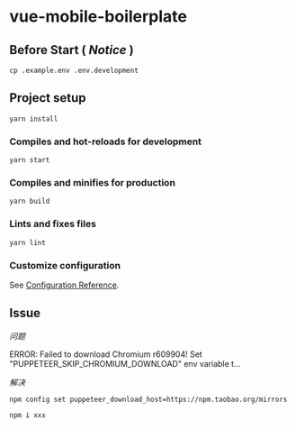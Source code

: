 # vue-mobile-boilerplate

## Before Start ( *Notice* )

```
cp .example.env .env.development
```

## Project setup
```
yarn install
```

### Compiles and hot-reloads for development
```
yarn start
```

### Compiles and minifies for production
```
yarn build
```

### Lints and fixes files
```
yarn lint
```

### Customize configuration
See [Configuration Reference](https://cli.vuejs.org/config/).



## Issue

*问题*   

ERROR: Failed to download Chromium r609904! Set "PUPPETEER_SKIP_CHROMIUM_DOWNLOAD" env variable t...

*解决*

```
npm config set puppeteer_download_host=https://npm.taobao.org/mirrors

npm i xxx
```
